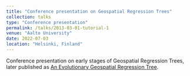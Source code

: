 ```yaml
---
title: "Conference presentation on Geospatial Regression Trees"
collection: talks
type: "Conference presentation"
permalink: /talks/2013-03-01-tutorial-1
venue: "Aalto University"
date: 2022-07-03
location: "Helsinki, Finland"
---
```


Conference presentation on early stages of Geospatial Regression Trees, later published as [An Evolutionary Geospatial Regression Tree]({{site.data.publications.main[2].pdf}}).
